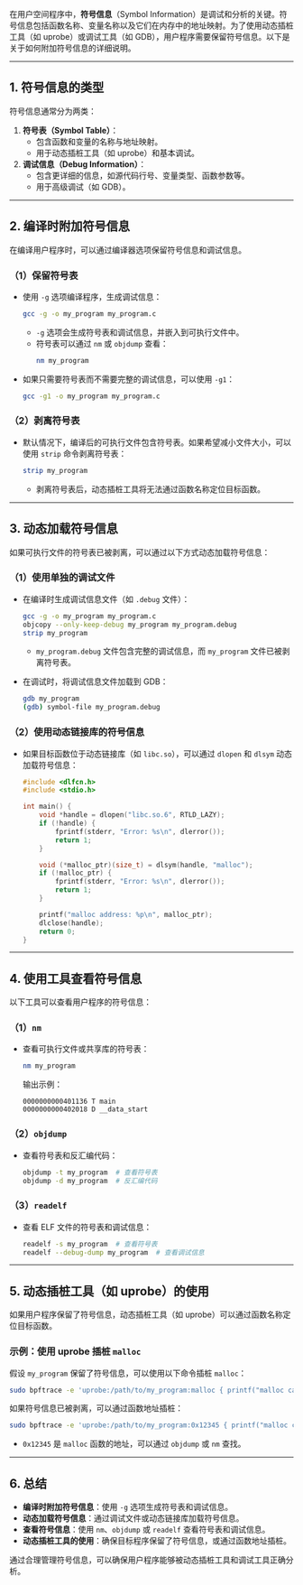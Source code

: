 在用户空间程序中，**符号信息**（Symbol Information）是调试和分析的关键。符号信息包括函数名称、变量名称以及它们在内存中的地址映射。为了使用动态插桩工具（如 uprobe）或调试工具（如 GDB），用户程序需要保留符号信息。以下是关于如何附加符号信息的详细说明。

---

## 1. **符号信息的类型**
符号信息通常分为两类：
1. **符号表（Symbol Table）**：
   - 包含函数和变量的名称与地址映射。
   - 用于动态插桩工具（如 uprobe）和基本调试。
2. **调试信息（Debug Information）**：
   - 包含更详细的信息，如源代码行号、变量类型、函数参数等。
   - 用于高级调试（如 GDB）。

---

## 2. **编译时附加符号信息**
在编译用户程序时，可以通过编译器选项保留符号信息和调试信息。

### （1）保留符号表
- 使用 `-g` 选项编译程序，生成调试信息：
  ```bash
  gcc -g -o my_program my_program.c
  ```
  - `-g` 选项会生成符号表和调试信息，并嵌入到可执行文件中。
  - 符号表可以通过 `nm` 或 `objdump` 查看：
    ```bash
    nm my_program
    ```

- 如果只需要符号表而不需要完整的调试信息，可以使用 `-g1`：
  ```bash
  gcc -g1 -o my_program my_program.c
  ```

### （2）剥离符号表
- 默认情况下，编译后的可执行文件包含符号表。如果希望减小文件大小，可以使用 `strip` 命令剥离符号表：
  ```bash
  strip my_program
  ```
  - 剥离符号表后，动态插桩工具将无法通过函数名称定位目标函数。

---

## 3. **动态加载符号信息**
如果可执行文件的符号表已被剥离，可以通过以下方式动态加载符号信息：

### （1）使用单独的调试文件
- 在编译时生成调试信息文件（如 `.debug` 文件）：
  ```bash
  gcc -g -o my_program my_program.c
  objcopy --only-keep-debug my_program my_program.debug
  strip my_program
  ```
  - `my_program.debug` 文件包含完整的调试信息，而 `my_program` 文件已被剥离符号表。

- 在调试时，将调试信息文件加载到 GDB：
  ```bash
  gdb my_program
  (gdb) symbol-file my_program.debug
  ```

### （2）使用动态链接库的符号信息
- 如果目标函数位于动态链接库（如 `libc.so`），可以通过 `dlopen` 和 `dlsym` 动态加载符号信息：
  ```c
  #include <dlfcn.h>
  #include <stdio.h>

  int main() {
      void *handle = dlopen("libc.so.6", RTLD_LAZY);
      if (!handle) {
          fprintf(stderr, "Error: %s\n", dlerror());
          return 1;
      }

      void (*malloc_ptr)(size_t) = dlsym(handle, "malloc");
      if (!malloc_ptr) {
          fprintf(stderr, "Error: %s\n", dlerror());
          return 1;
      }

      printf("malloc address: %p\n", malloc_ptr);
      dlclose(handle);
      return 0;
  }
  ```

---

## 4. **使用工具查看符号信息**
以下工具可以查看用户程序的符号信息：

### （1）`nm`
- 查看可执行文件或共享库的符号表：
  ```bash
  nm my_program
  ```
  输出示例：
  ```
  0000000000401136 T main
  0000000000402018 D __data_start
  ```

### （2）`objdump`
- 查看符号表和反汇编代码：
  ```bash
  objdump -t my_program  # 查看符号表
  objdump -d my_program  # 反汇编代码
  ```

### （3）`readelf`
- 查看 ELF 文件的符号表和调试信息：
  ```bash
  readelf -s my_program  # 查看符号表
  readelf --debug-dump my_program  # 查看调试信息
  ```

---

## 5. **动态插桩工具（如 uprobe）的使用**
如果用户程序保留了符号信息，动态插桩工具（如 uprobe）可以通过函数名称定位目标函数。

### 示例：使用 uprobe 插桩 `malloc`
假设 `my_program` 保留了符号信息，可以使用以下命令插桩 `malloc`：
```bash
sudo bpftrace -e 'uprobe:/path/to/my_program:malloc { printf("malloc called\n"); }'
```

如果符号信息已被剥离，可以通过函数地址插桩：
```bash
sudo bpftrace -e 'uprobe:/path/to/my_program:0x12345 { printf("malloc called\n"); }'
```
- `0x12345` 是 `malloc` 函数的地址，可以通过 `objdump` 或 `nm` 查找。

---

## 6. **总结**
- **编译时附加符号信息**：使用 `-g` 选项生成符号表和调试信息。
- **动态加载符号信息**：通过调试文件或动态链接库加载符号信息。
- **查看符号信息**：使用 `nm`、`objdump` 或 `readelf` 查看符号表和调试信息。
- **动态插桩工具的使用**：确保目标程序保留了符号信息，或通过函数地址插桩。

通过合理管理符号信息，可以确保用户程序能够被动态插桩工具和调试工具正确分析。